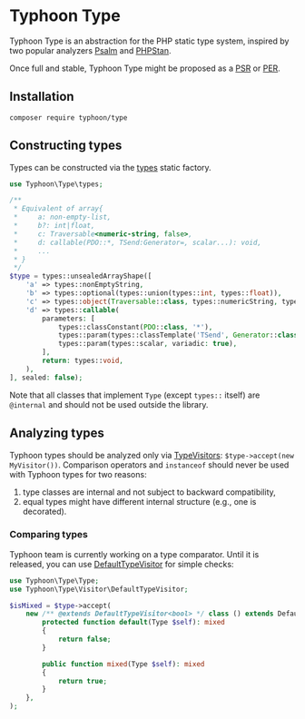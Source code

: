 # Typhoon Type

Typhoon Type is an abstraction for the PHP static type system, inspired by two popular analyzers [Psalm](https://psalm.dev/) and [PHPStan](https://phpstan.org/).

Once full and stable, Typhoon Type might be proposed as a [PSR](https://www.php-fig.org/psr/) or [PER](https://www.php-fig.org/per/).

## Installation

```
composer require typhoon/type
```

## Constructing types

Types can be constructed via the [types](../src/Type/types.php) static factory.

```php
use Typhoon\Type\types;

/**
 * Equivalent of array{
 *     a: non-empty-list,
 *     b?: int|float,
 *     c: Traversable<numeric-string, false>,
 *     d: callable(PDO::*, TSend:Generator=, scalar...): void,
 *     ...
 * }
 */
$type = types::unsealedArrayShape([
    'a' => types::nonEmptyString,
    'b' => types::optional(types::union(types::int, types::float)),
    'c' => types::object(Traversable::class, types::numericString, types::false),
    'd' => types::callable(
        parameters: [
            types::classConstant(PDO::class, '*'),
            types::param(types::classTemplate('TSend', Generator::class), hasDefault: true),
            types::param(types::scalar, variadic: true),
        ],
        return: types::void,
    ),
], sealed: false);
```

Note that all classes that implement `Type` (except `types::` itself) are `@internal` and should not be used outside the library.

## Analyzing types

Typhoon types should be analyzed only via [TypeVisitors](../src/Type/TypeVisitor.php): `$type->accept(new MyVisitor())`. Comparison operators and `instanceof`
should never be used with Typhoon types for two reasons:
1. type classes are internal and not subject to backward compatibility,
2. equal types might have different internal structure (e.g., one is decorated).

### Comparing types

Typhoon team is currently working on a type comparator. Until it is released, you can use [DefaultTypeVisitor](../src/Type/DefaultTypeVisitor.php) for simple checks:

```php
use Typhoon\Type\Type;
use Typhoon\Type\Visitor\DefaultTypeVisitor;

$isMixed = $type->accept(
    new /** @extends DefaultTypeVisitor<bool> */ class () extends DefaultTypeVisitor {
        protected function default(Type $self): mixed
        {
            return false;
        }

        public function mixed(Type $self): mixed
        {
            return true;
        }
    },
);
```
